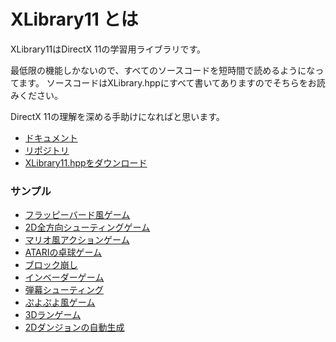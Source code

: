 # XLibrary11 とは
XLibrary11はDirectX 11の学習用ライブラリです。

最低限の機能しかないので、すべてのソースコードを短時間で読めるようになってます。
ソースコードはXLibrary.hppにすべて書いてありますのでそちらをお読みください。

DirectX 11の理解を深める手助けになればと思います。

* [ドキュメント](https://itukikikuti.gitlab.io/XLibrary11/)
* [リポジトリ](https://gitlab.com/itukikikuti/XLibrary11)
* [XLibrary11.hppをダウンロード](https://github.com/itukikikuti/XLibrary11/releases/download/0.1.0/XLibrary11.hpp)

### サンプル
* [フラッピーバード風ゲーム](https://gitlab.com/itukikikuti/Bird)
* [2D全方向シューティングゲーム](https://gitlab.com/itukikikuti/Shooting)
* [マリオ風アクションゲーム](https://gitlab.com/itukikikuti/Action2D)
* [ATARIの卓球ゲーム](https://gitlab.com/itukikikuti/Pong)
* [ブロック崩し](https://gitlab.com/itukikikuti/BreakBlock)
* [インベーダーゲーム](https://gitlab.com/itukikikuti/Invader)
* [弾幕シューティング](https://gitlab.com/itukikikuti/danmaku)
* [ぷよぷよ風ゲーム](https://gitlab.com/itukikikuti/puyopuyo)
* [3Dランゲーム](https://gitlab.com/itukikikuti/run3d)
* [2Dダンジョンの自動生成](https://gitlab.com/itukikikuti/dangeon)
